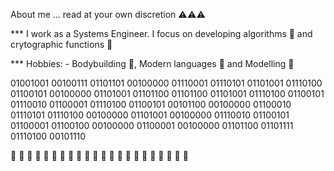 About me ... read at your own discretion :warning::warning::warning:

*** I work as a Systems Engineer. I focus on developing algorithms 🍊 and crytographic functions 🦺

*** Hobbies: - Bodybuilding :muscle:, Modern languages :symbols: and Modelling :safety_vest:

01001001 00100111 01101101 00100000 01110001 01110101 01101001 01110100 01100101 00100000 01101001 01101100 01101100 01101001 01110100 01100101 01110010 01100001 01110100 01100101 00101100 00100000 01100010 01110101 01110100 00100000 01101001 00100000 01110010 01100101 01100001 01100100 00100000 01100001 00100000 01101100 01101111 01110100 00101110


:nazar_amulet: :nazar_amulet: :nazar_amulet: :nazar_amulet: :nazar_amulet: :nazar_amulet: :nazar_amulet: :nazar_amulet: :nazar_amulet: :nazar_amulet: :nazar_amulet: :nazar_amulet: :nazar_amulet: :nazar_amulet: :nazar_amulet: :nazar_amulet: :nazar_amulet: :nazar_amulet: :nazar_amulet: :nazar_amulet: :nazar_amulet: :nazar_amulet:
